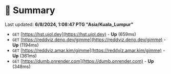 # 📖 Summary
Last updated: **6/8/2024, 1:08:47 PTG "Asia/Kuala_Lumpur"**

- `GET` [https://hst.ujol.dev](https://hst.ujol.dev) - **Up** (659ms)
- `GET` [https://reddviz.deno.dev/gimme](https://reddviz.deno.dev/gimme) - **Up** (1194ms)
- `GET` [https://reddviz.amar.kim/gimme](https://reddviz.amar.kim/gimme) - **Up** (361ms)
- `GET` [https://dumb.onrender.com](https://dumb.onrender.com) - **Up** (348ms)
